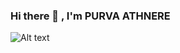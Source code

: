 ### Hi there 👋 , I'm PURVA ATHNERE
![Alt text](URL_of_the_image "Optional title")


<!--
**purvathnere/purvathnere** is a ✨ _special_ ✨ repository because its `README.md` (this file) appears on your GitHub profile.

Here are some ideas to get you started:

- 🔭 I'm currently working on CPU-Scheduling-Algorithms
- 🌱 I’m currently learning DSA CONCEPT & JAVA SERVLET
- 👯 I’m looking to collaborate on ...
- 🤔 I’m looking for help with ...
- 💬 Ask me about 
- 📫 How to reach me: purvathnere@gmail.com
- 😄 Pronouns: ...
- ⚡ Fun fact: ...
-->
